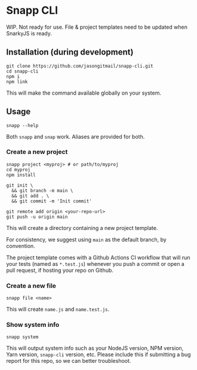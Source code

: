 # Snapp CLI

WIP. Not ready for use. File & project templates need to be updated when
SnarkyJS is ready.

## Installation (during development)

    git clone https://github.com/jasongitmail/snapp-cli.git
    cd snapp-cli
    npm i
    npm link

This will make the command available globally on your system.

## Usage

    snapp --help

Both `snapp` and `snap` work. Aliases are provided for both.

### Create a new project

    snapp project <myproj> # or path/to/myproj
    cd myproj
    npm install

    git init \
      && git branch -m main \
      && git add . \
      && git commit -m 'Init commit'

    git remote add origin <your-repo-url>
    git push -u origin main

This will create a directory containing a new project template.

For consistency, we suggest using `main` as the default branch, by convention.

The project template comes with a Github Actions CI workflow that will run your
tests (named as `*.test.js`) whenever you push a commit or open a pull request,
if hosting your repo on Github.

### Create a new file

    snapp file <name>

This will create `name.js` and `name.test.js`.

### Show system info

    snapp system

This will output system info such as your NodeJS version, NPM version, Yarn
version, `snapp-cli` version, etc. Please include this if submitting a bug
report for this repo, so we can better troubleshoot.
